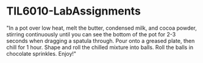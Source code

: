 # TIL6010-LabAssignments
"In a pot over low heat, melt the butter, condensed milk, and cocoa powder, stirring continuously until you can see the bottom of the pot for 2-3 seconds when dragging a spatula through. Pour onto a greased plate, then chill for 1 hour. Shape and roll the chilled mixture into balls. Roll the balls in chocolate sprinkles. Enjoy!"